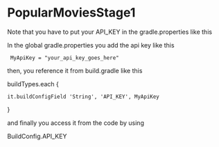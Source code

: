 # PopularMoviesStage1
Note that you have to put your API_KEY in the gradle.properties like this

In the global gradle.properties you add the api key like this

     MyApiKey = "your_api_key_goes_here"

then, you reference it from build.gradle like this

buildTypes.each {

    it.buildConfigField 'String', 'API_KEY', MyApiKey
    
}

and finally you access it from the code by using

BuildConfig.API_KEY
